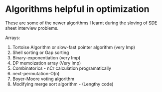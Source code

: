 # Algorithms helpful in optimization

These are some of the newer algorithms I learnt during the sloving of SDE sheet interview problems.

Arrays:
1. Tortoise Algorithm or slow-fast pointer algorithm (very Imp)
2. Shell sorting or Gap sorting
3. Binary-exponentiation (very Imp)
4. DP memoization array (Very Imp)
5. Combinatorics - nCr calculation programatically
6. next-permutation-O(n)
7. Boyer-Moore voting algorithm
8. Modifying merge sort algorithm - (Lengthy code)
